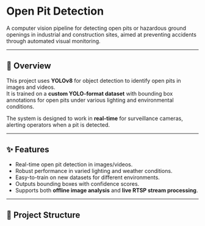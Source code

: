 # Open Pit Detection

A computer vision pipeline for detecting open pits or hazardous ground openings in industrial and construction sites, aimed at preventing accidents through automated visual monitoring.

---

## 📌 Overview
This project uses **YOLOv8** for object detection to identify open pits in images and videos.  
It is trained on a **custom YOLO-format dataset** with bounding box annotations for open pits under various lighting and environmental conditions.

The system is designed to work in **real-time** for surveillance cameras, alerting operators when a pit is detected.

---

## ✨ Features
- Real-time open pit detection in images/videos.
- Robust performance in varied lighting and weather conditions.
- Easy-to-train on new datasets for different environments.
- Outputs bounding boxes with confidence scores.
- Supports both **offline image analysis** and **live RTSP stream processing**.

---

## 📂 Project Structure
